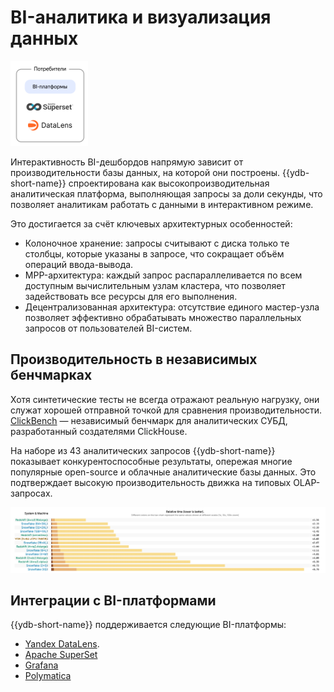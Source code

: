 # BI-аналитика и визуализация данных

![](_includes/olap_bi.png)

Интерактивность BI-дешбордов напрямую зависит от производительности базы данных, на которой они построены. {{ydb-short-name}} спроектирована как высокопроизводительная аналитическая платформа, выполняющая запросы за доли секунды, что позволяет аналитикам работать с данными в интерактивном режиме.

Это достигается за счёт ключевых архитектурных особенностей:

- Колоночное хранение: запросы считывают с диска только те столбцы, которые указаны в запросе, что сокращает объём операций ввода-вывода.
- MPP-архитектура: каждый запрос распараллеливается по всем доступным вычислительным узлам кластера, что позволяет задействовать все ресурсы для его выполнения.
- Децентрализованная архитектура: отсутствие единого мастер-узла позволяет эффективно обрабатывать множество параллельных запросов от пользователей BI-систем.

## Производительность в независимых бенчмарках

Хотя синтетические тесты не всегда отражают реальную нагрузку, они служат хорошей отправной точкой для сравнения производительности. [ClickBench](https://benchmark.clickhouse.com/#system=+Rf%7Cnof%7CYD&type=-&machine=-ca2%7Cgle%7C6ax%7Cae-%7C6ale%7Cgel%7C3al&cluster_size=-&opensource=-&tuned=+n&metric=hot&queries=-) — независимый бенчмарк для аналитических СУБД, разработанный создателями ClickHouse.

На наборе из 43 аналитических запросов {{ydb-short-name}} показывает конкурентоспособные результаты, опережая многие популярные open-source и облачные аналитические базы данных. Это подтверждает высокую производительность движка на типовых OLAP-запросах.

![](_includes/clickbench.png)

## Интеграции с BI-платформами

{{ydb-short-name}} поддерживается следующие BI-платформы:

- [Yandex DataLens](../../../../integrations/visualization/datalens.md).
- [Apache SuperSet](../../../../integrations/visualization/superset.md)
- [Grafana](../../../../integrations/visualization/grafana.md)
- [Polymatica](https://wiki.polymatica.ru/display/PDTNUG1343/YDB+Server)
